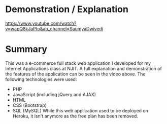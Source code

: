 # Demonstration / Explanation
https://www.youtube.com/watch?v=wapQ8kJaPto&ab_channel=SaumyaDwivedi
# Summary
This was a e-commerce full stack web application I developed for my Internet Applications class at NJIT. A full explanation and demonstration of the features of the application can be seen in the video above. The following technologies were used:
- PHP
- JavaScript (including jQuery and AJAX)
- HTML
- CSS (Bootstrap)
- SQL (MySQL)
While this web application used to be deployed on Heroku, it isn't anymore as the free plan has been removed.
